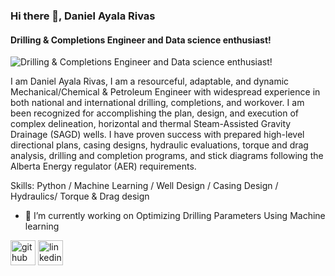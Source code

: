 ### Hi there 👋, Daniel Ayala Rivas
#### Drilling & Completions Engineer and Data science enthusiast!
![Drilling & Completions Engineer and Data science enthusiast!](https://media-exp1.licdn.com/dms/image/C5616AQHrpA0wT0zr5g/profile-displaybackgroundimage-shrink_200_800/0/1589483194332?e=1657756800&v=beta&t=9m86dN-ufz6yzbNHjwkBbMohdT6nUx1idGhraGC_MYs)

I am Daniel Ayala Rivas, I am a resourceful, adaptable, and dynamic Mechanical/Chemical & Petroleum Engineer with widespread experience in both national and international drilling, completions, and workover. I am been recognized for accomplishing the plan, design, and execution of complex delineation, horizontal and thermal Steam-Assisted Gravity Drainage (SAGD) wells. I have proven success with prepared high-level directional plans, casing designs, hydraulic evaluations, torque and drag analysis, drilling and completion programs, and stick diagrams following the Alberta Energy regulator (AER) requirements.

Skills: Python / Machine Learning / Well Design / Casing Design  / Hydraulics/ Torque & Drag design

- 🔭 I’m currently working on Optimizing Drilling Parameters Using Machine learning  


[<img src='https://cdn.jsdelivr.net/npm/simple-icons@3.0.1/icons/github.svg' alt='github' height='40'>](https://github.com/danielayalarivas)  [<img src='https://cdn.jsdelivr.net/npm/simple-icons@3.0.1/icons/linkedin.svg' alt='linkedin' height='40'>](https://www.linkedin.com/in/daniel-ayala-meng-p-eng/) 
